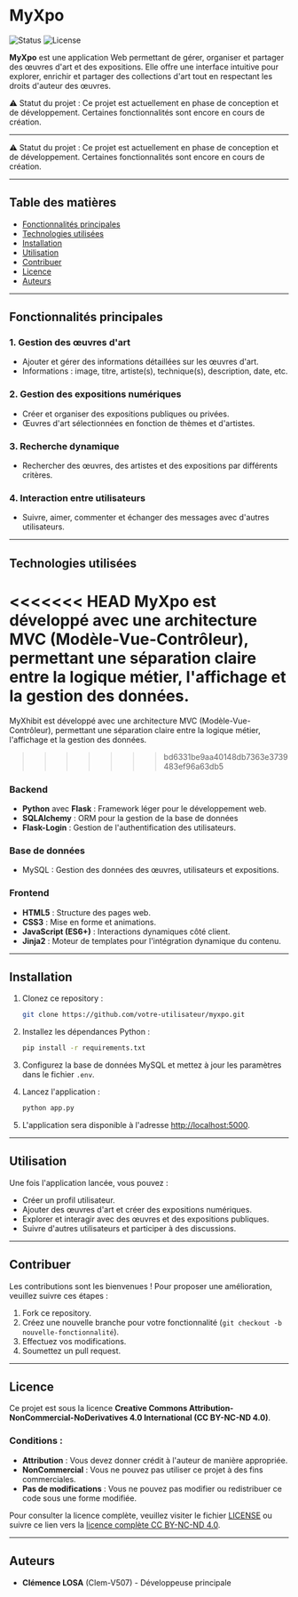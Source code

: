 # MyXpo

![Status](https://img.shields.io/badge/status-WIP%20(Work%20in%20Progress)-yellow.svg)
![License](https://img.shields.io/badge/license-CC--BY--NC--ND--4.0-blue.svg)

**MyXpo** est une application Web permettant de gérer, organiser et partager des œuvres d'art et des expositions. Elle offre une interface intuitive pour explorer, enrichir et partager des collections d'art tout en respectant les droits d'auteur des œuvres.

⚠️ Statut du projet : Ce projet est actuellement en phase de conception et de développement. Certaines fonctionnalités sont encore en cours de création.

---

⚠️ Statut du projet : Ce projet est actuellement en phase de conception et de développement. Certaines fonctionnalités sont encore en cours de création.

---

## Table des matières
- [Fonctionnalités principales](#fonctionnalités-principales)
- [Technologies utilisées](#technologies-utilisées)
- [Installation](#installation)
- [Utilisation](#utilisation)
- [Contribuer](#contribuer)
- [Licence](#licence)
- [Auteurs](#auteurs)

---

## Fonctionnalités principales

### 1. Gestion des œuvres d'art
- Ajouter et gérer des informations détaillées sur les œuvres d'art.
- Informations : image, titre, artiste(s), technique(s), description, date, etc.

### 2. Gestion des expositions numériques
- Créer et organiser des expositions publiques ou privées.
- Œuvres d'art sélectionnées en fonction de thèmes et d'artistes.

### 3. Recherche dynamique
- Rechercher des œuvres, des artistes et des expositions par différents critères.

### 4. Interaction entre utilisateurs
- Suivre, aimer, commenter et échanger des messages avec d'autres utilisateurs.

---

## Technologies utilisées

<<<<<<< HEAD
MyXpo est développé avec une architecture MVC (Modèle-Vue-Contrôleur), permettant une séparation claire entre la logique métier, l'affichage et la gestion des données.
=======
MyXhibit est développé avec une architecture MVC (Modèle-Vue-Contrôleur), permettant une séparation claire entre la logique métier, l'affichage et la gestion des données.
>>>>>>> bd6331be9aa40148db7363e3739483ef96a63db5

### Backend
- **Python** avec **Flask** : Framework léger pour le développement web.
- **SQLAlchemy** : ORM pour la gestion de la base de données
- **Flask-Login** : Gestion de l'authentification des utilisateurs.

### Base de données
- MySQL : Gestion des données des œuvres, utilisateurs et expositions.

### Frontend
- **HTML5** : Structure des pages web.
- **CSS3** : Mise en forme et animations.
- **JavaScript (ES6+)** : Interactions dynamiques côté client.
- **Jinja2** : Moteur de templates pour l'intégration dynamique du contenu.

---

## Installation

1. Clonez ce repository :
   ```bash
   git clone https://github.com/votre-utilisateur/myxpo.git
   ```

2. Installez les dépendances Python :
   ```bash
   pip install -r requirements.txt
   ```

3. Configurez la base de données MySQL et mettez à jour les paramètres dans le fichier `.env`.

4. Lancez l'application :
   ```bash
   python app.py
   ```

5. L'application sera disponible à l'adresse [http://localhost:5000](http://localhost:5000).

---

## Utilisation

Une fois l'application lancée, vous pouvez :
- Créer un profil utilisateur.
- Ajouter des œuvres d'art et créer des expositions numériques.
- Explorer et interagir avec des œuvres et des expositions publiques.
- Suivre d'autres utilisateurs et participer à des discussions.

---

## Contribuer

Les contributions sont les bienvenues ! Pour proposer une amélioration, veuillez suivre ces étapes :

1. Fork ce repository.
2. Créez une nouvelle branche pour votre fonctionnalité (`git checkout -b nouvelle-fonctionnalité`).
3. Effectuez vos modifications.
4. Soumettez un pull request.

---

## Licence

Ce projet est sous la licence **Creative Commons Attribution-NonCommercial-NoDerivatives 4.0 International (CC BY-NC-ND 4.0)**.

### Conditions :
- **Attribution** : Vous devez donner crédit à l'auteur de manière appropriée.
- **NonCommercial** : Vous ne pouvez pas utiliser ce projet à des fins commerciales.
- **Pas de modifications** : Vous ne pouvez pas modifier ou redistribuer ce code sous une forme modifiée.

Pour consulter la licence complète, veuillez visiter le fichier [LICENSE](./LICENSE) ou suivre ce lien vers la [licence complète CC BY-NC-ND 4.0](https://creativecommons.org/licenses/by-nc-nd/4.0/).

---

## Auteurs

- **Clémence LOSA** (Clem-V507) - Développeuse principale